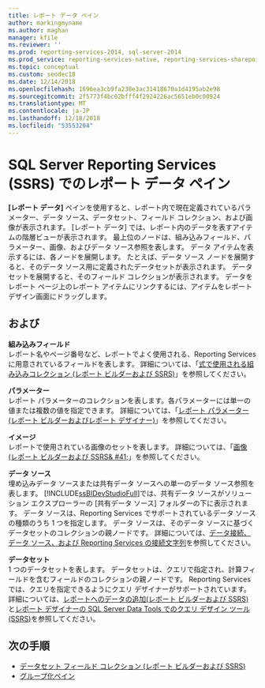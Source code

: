 ```yaml
---
title: レポート データ ペイン
author: markingmyname
ms.author: maghan
manager: kfile
ms.reviewer: ''
ms.prod: reporting-services-2014, sql-server-2014
ms.prod_service: reporting-services-native, reporting-services-sharepoint
ms.topic: conceptual
ms.custom: seodec18
ms.date: 12/14/2018
ms.openlocfilehash: 1696ea3cb9fa238e3ac31418670a1d4195ab2e98
ms.sourcegitcommit: 2f5773f4bc02bfff4f2924226ac5651eb0c00924
ms.translationtype: MT
ms.contentlocale: ja-JP
ms.lasthandoff: 12/18/2018
ms.locfileid: "53553204"
---
```

# <a name="report-data-pane-in-sql-server-reporting-services-ssrs"></a>SQL Server Reporting Services (SSRS) でのレポート データ ペイン

  **[レポート データ]** ペインを使用すると、レポート内で現在定義されているパラメーター、データ ソース、データセット、フィールド コレクション、および画像が表示されます。 [レポート データ] では、レポート内のデータを表すアイテムの階層ビューが表示されます。 最上位のノードは、組み込みフィールド、パラメーター、画像、およびデータ ソース参照を表します。 データ アイテムを表示するには、各ノードを展開します。 たとえば、データ ソース ノードを展開すると、そのデータ ソース用に定義されたデータセットが表示されます。 データセットを展開すると、そのフィールド コレクションが表示されます。 データをレポート ページ上のレポート アイテムにリンクするには、アイテムをレポート デザイン画面にドラッグします。  
  
## <a name="options"></a>および

 **組み込みフィールド**  
 レポート名やページ番号など、レポートでよく使用される、Reporting Services に用意されているフィールドを表します。 詳細については、「[式で使用される組み込みコレクション &#40;レポート ビルダーおよび SSRS&#41;](../report-design/built-in-collections-in-expressions-report-builder.md)」を参照してください。  
  
 **パラメーター**  
 レポート パラメーターのコレクションを表します。各パラメーターには単一の値または複数の値を指定できます。 詳細については、「[レポート パラメーター &#40;レポート ビルダーおよびレポート デザイナー&#41;](../report-design/report-parameters-report-builder-and-report-designer.md)」を参照してください。  
  
 **イメージ**  
 レポートで使用されている画像のセットを表します。 詳細については、「[画像 &#40;レポート ビルダーおよび SSRS& #41;](../report-design/images-report-builder-and-ssrs.md)」を参照してください。  
  
 **データ ソース**  
 埋め込みデータ ソースまたは共有データ ソースへの単一のデータ ソース参照を表します。 [!INCLUDE[ssBIDevStudioFull](../../includes/ssbidevstudiofull-md.md)]では、共有データ ソースがソリューション エクスプローラーの [共有データ ソース] フォルダーの下に表示されます。 データ ソースは、Reporting Services でサポートされているデータ ソースの種類のうち 1 つを指定します。 データ ソースは、そのデータ ソースに基づくデータセットのコレクションの親ノードです。 詳細については、[データ接続、データ ソース、および Reporting Services の接続文字列](../data-connections-data-sources-and-connection-strings-in-reporting-services.md)を参照してください。  
  
 **データセット**  
 1 つのデータセットを表します。 データセットは、クエリで指定され、計算フィールドを含むフィールドのコレクションの親ノードです。 Reporting Services では、クエリを指定できるようにクエリ デザイナーがサポートされています。 詳細については、[レポートへのデータの追加&#40;レポート ビルダーおよび SSRS&#41; ](report-datasets-ssrs.md)と[レポート デザイナーの SQL Server Data Tools でのクエリ デザイン ツール&#40;SSRS&#41;](query-design-tools-ssrs.md)を参照してください。  
  
## <a name="next-steps"></a>次の手順

 - [データセット フィールド コレクション &#40;レポート ビルダーおよび SSRS&#41;](dataset-fields-collection-report-builder-and-ssrs.md)
 - [グループ化ペイン](../tools/grouping-pane.md)